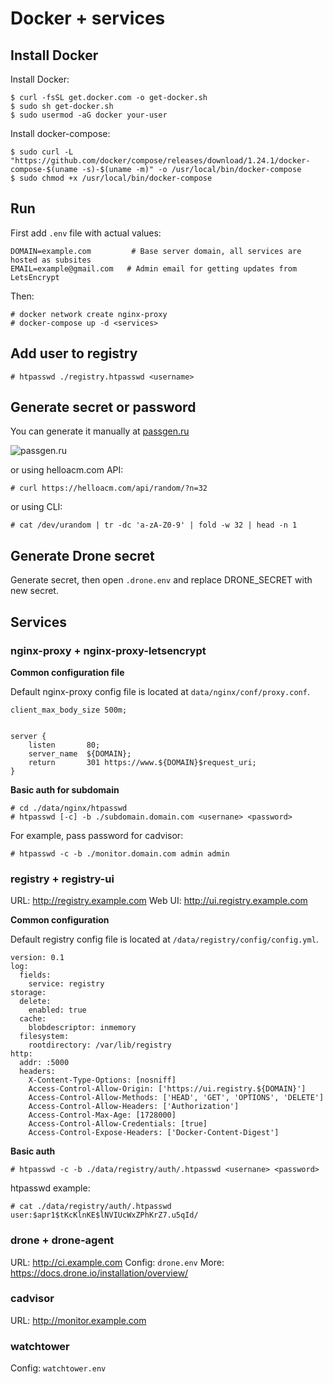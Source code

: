 # Docker + services

## Install Docker

Install Docker:
```
$ curl -fsSL get.docker.com -o get-docker.sh
$ sudo sh get-docker.sh
$ sudo usermod -aG docker your-user
```

Install docker-compose:

```
$ sudo curl -L "https://github.com/docker/compose/releases/download/1.24.1/docker-compose-$(uname -s)-$(uname -m)" -o /usr/local/bin/docker-compose
$ sudo chmod +x /usr/local/bin/docker-compose
```

## Run 

First add `.env` file with actual values:

```
DOMAIN=example.com         # Base server domain, all services are hosted as subsites 
EMAIL=example@gmail.com   # Admin email for getting updates from LetsEncrypt
```

Then:

```
# docker network create nginx-proxy
# docker-compose up -d <services>
```


## Add user to registry


```
# htpasswd ./registry.htpasswd <username>
```

## Generate secret or password

You can generate it manually at [passgen.ru](http://passgen.ru/)

![passgen.ru](https://tlgur.com/d/GYMyxeNG)

or using helloacm.com API:

```
# curl https://helloacm.com/api/random/?n=32
```

or using CLI:

```
# cat /dev/urandom | tr -dc 'a-zA-Z0-9' | fold -w 32 | head -n 1
```

## Generate Drone secret

Generate secret, then open `.drone.env` and replace DRONE_SECRET with new secret.

## Services

### nginx-proxy + nginx-proxy-letsencrypt

**Common configuration file**

Default nginx-proxy config file is located at `data/nginx/conf/proxy.conf`. 

```
client_max_body_size 500m;


server {
    listen       80;
    server_name  ${DOMAIN};
    return       301 https://www.${DOMAIN}$request_uri;
}
```

**Basic auth for subdomain**

```
# cd ./data/nginx/htpasswd
# htpasswd [-c] -b ./subdomain.domain.com <usernane> <password>
```

For example, pass password for cadvisor:
```
# htpasswd -c -b ./monitor.domain.com admin admin
```

### registry + registry-ui

URL: http://registry.example.com
Web UI: http://ui.registry.example.com

**Common configuration**

Default registry config file is located at `/data/registry/config/config.yml`.

```
version: 0.1
log:
  fields:
    service: registry
storage:
  delete:
    enabled: true
  cache:
    blobdescriptor: inmemory
  filesystem:
    rootdirectory: /var/lib/registry
http:
  addr: :5000
  headers:
    X-Content-Type-Options: [nosniff]
    Access-Control-Allow-Origin: ['https://ui.registry.${DOMAIN}']
    Access-Control-Allow-Methods: ['HEAD', 'GET', 'OPTIONS', 'DELETE']
    Access-Control-Allow-Headers: ['Authorization']
    Access-Control-Max-Age: [1728000]
    Access-Control-Allow-Credentials: [true]
    Access-Control-Expose-Headers: ['Docker-Content-Digest']
```

**Basic auth**

```
# htpasswd -c -b ./data/registry/auth/.htpasswd <usernane> <password>
```

htpasswd example:
```
# cat ./data/registry/auth/.htpasswd
user:$apr1$tKcKlnKE$lNVIUcWxZPhKrZ7.u5qId/
```

### drone + drone-agent

URL: http://ci.example.com
Config: `drone.env`
More: https://docs.drone.io/installation/overview/

### cadvisor

URL: http://monitor.example.com

### watchtower

Config: `watchtower.env`
